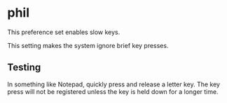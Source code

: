 # phil

This preference set enables slow keys.

This setting makes the system ignore brief key presses.

## Testing

In something like Notepad, quickly press and release a letter key. The key press will not be registered unless the key is held down for a longer time.
